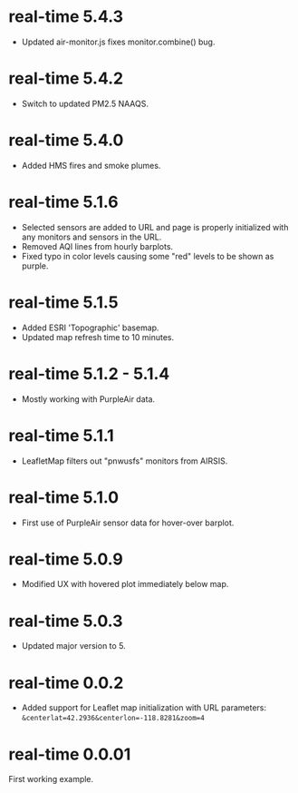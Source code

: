 # real-time 5.4.3

- Updated air-monitor.js fixes monitor.combine() bug.

# real-time 5.4.2

- Switch to updated PM2.5 NAAQS.

# real-time 5.4.0

- Added HMS fires and smoke plumes.

# real-time 5.1.6

- Selected sensors are added to URL and page is properly initialized with any
  monitors and sensors in the URL.
- Removed AQI lines from hourly barplots.
- Fixed typo in color levels causing some "red" levels to be shown as purple.

# real-time 5.1.5

- Added ESRI 'Topographic' basemap.
- Updated map refresh time to 10 minutes.

# real-time 5.1.2 - 5.1.4

- Mostly working with PurpleAir data.

# real-time 5.1.1

- LeafletMap filters out "pnwusfs" monitors from AIRSIS.

# real-time 5.1.0

- First use of PurpleAir sensor data for hover-over barplot.

# real-time 5.0.9

- Modified UX with hovered plot immediately below map.

# real-time 5.0.3

- Updated major version to 5.

# real-time 0.0.2

- Added support for Leaflet map initialization with URL parameters:
  `&centerlat=42.2936&centerlon=-118.8281&zoom=4`

# real-time 0.0.01

First working example.
